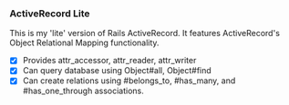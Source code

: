 ### ActiveRecord Lite

This is my 'lite' version of Rails ActiveRecord. It features ActiveRecord's Object Relational Mapping functionality. 

- [x] Provides attr_accessor, attr_reader, attr_writer 
- [x] Can query database using Object#all, Object#find
- [x] Can create relations using #belongs_to, #has_many, and #has_one_through associations.
